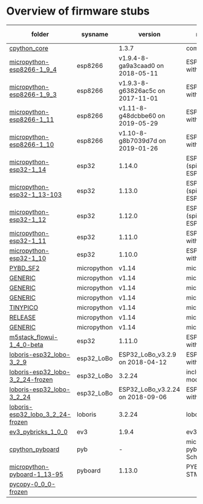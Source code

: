# Overview of firmware stubs 

| folder | sysname | version |  machine | # stubs | stubber version 
|--------|---------|---------|----------|---------|----------------
| [cpython_core](./stubs/cpython_core)|  | 1.3.7 | common | 24 | 1.3.7 
| [micropython-esp8266-1_9_4](./stubs/micropython-esp8266-1_9_4)| esp8266 | v1.9.4-8-ga9a3caad0 on 2018-05-11 | ESP module with ESP8266 | 43 | 1.1.2 
| [micropython-esp8266-1_9_3](./stubs/micropython-esp8266-1_9_3)| esp8266 | v1.9.3-8-g63826ac5c on 2017-11-01 | ESP module with ESP8266 | 57 | 1.1.2 
| [micropython-esp8266-1_11](./stubs/micropython-esp8266-1_11)| esp8266 | v1.11-8-g48dcbbe60 on 2019-05-29 | ESP module with ESP8266 | 65 | 1.1.0 
| [micropython-esp8266-1_10](./stubs/micropython-esp8266-1_10)| esp8266 | v1.10-8-g8b7039d7d on 2019-01-26 | ESP module with ESP8266 | 67 | 1.1.0 
| [micropython-esp32-1_14](./stubs/micropython-esp32-1_14)| esp32 | 1.14.0 | ESP32 module (spiram) with ESP32 | 75 | 1.3.9 
| [micropython-esp32-1_13-103](./stubs/micropython-esp32-1_13-103)| esp32 | 1.13.0 | ESP32 module (spiram) with ESP32 | 70 | 1.3.4 
| [micropython-esp32-1_12](./stubs/micropython-esp32-1_12)| esp32 | 1.12.0 | ESP32 module (spiram) with ESP32 | 66 | 1.3.2 
| [micropython-esp32-1_11](./stubs/micropython-esp32-1_11)| esp32 | 1.11.0 | ESP32 module with ESP32 | 65 | 1.3.2 
| [micropython-esp32-1_10](./stubs/micropython-esp32-1_10)| esp32 | 1.10.0 | ESP32 module with ESP32 | 65 | 1.3.2 
| [PYBD_SF2](./stubs/micropython-1_14-frozen/stm32/PYBD_SF2)| micropython | v1.14 | micropython | 7 | 1.3.7 
| [GENERIC](./stubs/micropython-1_14-frozen/stm32/GENERIC)| micropython | v1.14 | micropython | 4 | 1.3.7 
| [GENERIC](./stubs/micropython-1_14-frozen/GENERIC)| micropython | v1.14 | micropython | 9 | 1.3.7 
| [GENERIC](./stubs/micropython-1_14-frozen/esp8266/GENERIC)| micropython | v1.14 | micropython | 18 | 1.3.7 
| [TINYPICO](./stubs/micropython-1_14-frozen/esp32/TINYPICO)| micropython | v1.14 | micropython | 16 | 1.3.7 
| [RELEASE](./stubs/micropython-1_14-frozen/esp32/RELEASE)| micropython | v1.14 | micropython | 16 | 1.3.7 
| [GENERIC](./stubs/micropython-1_14-frozen/esp32/GENERIC)| micropython | v1.14 | micropython | 14 | 1.3.7 
| [m5stack_flowui-1_4_0-beta](./stubs/m5stack_flowui-1_4_0-beta)| esp32 | 1.11.0 | ESP32 module with ESP32 | 129 | 1.3.1 
| [loboris-esp32_lobo-3_2_9](./stubs/loboris-esp32_lobo-3_2_9)| esp32_LoBo | ESP32_LoBo_v3.2.9 on 2018-04-12 | ESP32 board with ESP32 | 68 | 1.1.2 
| [loboris-esp32_lobo-3_2_24-frozen](./stubs/loboris-esp32_lobo-3_2_24-frozen)| esp32_LoBo | 3.2.24 | included frozen modules | 0 | manual 
| [loboris-esp32_lobo-3_2_24](./stubs/loboris-esp32_lobo-3_2_24)| esp32_LoBo | ESP32_LoBo_v3.2.24 on 2018-09-06 | ESP32 board with ESP32 | 68 | 1.0.0 
| [loboris-esp32_lobo_3_2_24-frozen](./stubs/loboris-esp32_lobo_3_2_24-frozen)| loboris | 3.2.24 | loboris | 17 | 1.3.7 
| [ev3_pybricks_1_0_0](./stubs/ev3_pybricks_1_0_0)| ev3 | 1.9.4 | ev3 | 80 | 1.3.2 
| [cpython_pyboard](./stubs/cpython_pyboard)| pyb | - | micropython-pyb by Daryl Schults | 1 | manual 
| [micropython-pyboard-1_13-95](./stubs/micropython-pyboard-1_13-95)| pyboard | 1.13.0 | PYBv1.1 with STM32F405RG | 47 | 1.3.4 
| [pycopy-0_0_0-frozen](./stubs/pycopy-0_0_0-frozen)|  |  |  | -1 |  

